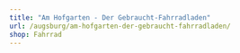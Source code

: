 ```yaml
---
title: "Am Hofgarten - Der Gebraucht-Fahrradladen"
url: /augsburg/am-hofgarten-der-gebraucht-fahrradladen/
shop: Fahrrad
---
```

